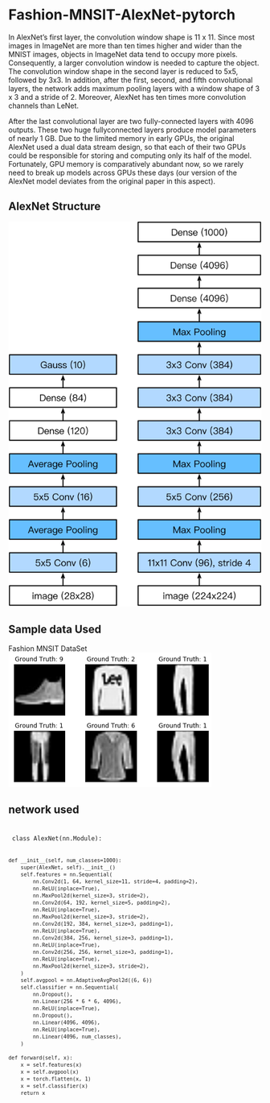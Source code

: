 # Fashion-MNSIT-AlexNet-pytorch
In AlexNet’s first layer, the convolution window shape is 11 x 11. Since most images in ImageNet are more than ten times higher and wider than the MNIST images, objects in ImageNet data tend to occupy more pixels. Consequently, a larger convolution window is needed to capture the object. The convolution window shape in the second layer is reduced to 5x5, followed by 3x3. In addition, after the first, second, and fifth convolutional layers, the network adds maximum pooling layers with a window shape of 3 x 3 and a stride of 2. Moreover, AlexNet has ten times more convolution channels than LeNet.

After the last convolutional layer are two fully-connected layers with 4096 outputs. These two huge fullyconnected layers produce model parameters of nearly 1 GB. Due to the limited memory in early GPUs, the original AlexNet used a dual data stream design, so that each of their two GPUs could be responsible for storing and computing only its half of the model. Fortunately, GPU memory is comparatively abundant now, so we rarely need to break up models across GPUs these days (our version of the AlexNet model deviates from the original paper in this aspect).
## AlexNet Structure
![Alexnet](alexnet.svg)
## Sample data Used 
Fashion MNSIT DataSet
![data](fashion_set_sample.png)
## network used
<code>
 class AlexNet(nn.Module):

    def __init__(self, num_classes=1000):
        super(AlexNet, self).__init__()
        self.features = nn.Sequential(
            nn.Conv2d(1, 64, kernel_size=11, stride=4, padding=2),
            nn.ReLU(inplace=True),
            nn.MaxPool2d(kernel_size=3, stride=2),
            nn.Conv2d(64, 192, kernel_size=5, padding=2),
            nn.ReLU(inplace=True),
            nn.MaxPool2d(kernel_size=3, stride=2),
            nn.Conv2d(192, 384, kernel_size=3, padding=1),
            nn.ReLU(inplace=True),
            nn.Conv2d(384, 256, kernel_size=3, padding=1),
            nn.ReLU(inplace=True),
            nn.Conv2d(256, 256, kernel_size=3, padding=1),
            nn.ReLU(inplace=True),
            nn.MaxPool2d(kernel_size=3, stride=2),
        )
        self.avgpool = nn.AdaptiveAvgPool2d((6, 6))
        self.classifier = nn.Sequential(
            nn.Dropout(),
            nn.Linear(256 * 6 * 6, 4096),
            nn.ReLU(inplace=True),
            nn.Dropout(),
            nn.Linear(4096, 4096),
            nn.ReLU(inplace=True),
            nn.Linear(4096, num_classes),
        )

    def forward(self, x):
        x = self.features(x)
        x = self.avgpool(x)
        x = torch.flatten(x, 1)
        x = self.classifier(x)
        return x

</code>
